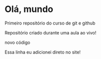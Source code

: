 # Olá, mundo
 Primeiro repositório do curso de git e github

Repositório criado durante uma aula ao vivo!

novo código

Essa linha eu adicionei direto no site!
